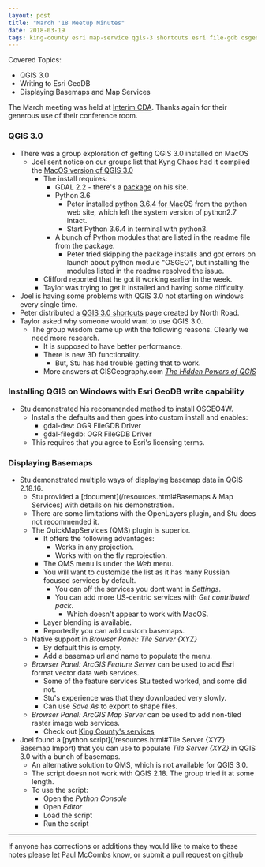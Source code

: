 ```yaml
---
layout: post
title: "March '18 Meetup Minutes"
date: 2018-03-19
tags: king-county esri map-service qgis-3 shortcuts esri file-gdb osgeo4w basemap qms browser-panel tile-server-xyz feature-service python-script
---
```


Covered Topics:
* QGIS 3.0
* Writing to Esri GeoDB
* Displaying Basemaps and Map Services

The March meeting was held at [Interim CDA](http://interimicda.org/whatwedo/). Thanks again for their generous use of their conference room.

### QGIS 3.0 ###

* There was a group exploration of getting QGIS 3.0 installed on MacOS
    * Joel sent notice on our groups list that Kyng Chaos had it compiled the [MacOS version of QGIS 3.0](https://www.kyngchaos.com/software/qgis)
        * The install requires:
            * GDAL 2.2 - there's a [package](https://www.kyngchaos.com/software/frameworks) on his site.
            * Python 3.6
                * Peter installed [python 3.6.4 for MacOS](https://www.python.org/downloads/release/python-364/) from the python web site, which left the system version of python2.7 intact.
                * Start Python 3.6.4 in terminal with python3.
            * A bunch of Python modules that are listed in the readme file from the package.
                * Peter tried skipping the package installs and got errors on launch about python module "OSGEO", but installing the modules listed in the readme resolved the issue.
        * Clifford reported that he got it working earlier in the week.
        * Taylor was trying to get it installed and having some difficulty.
* Joel is having some problems with QGIS 3.0 not starting on windows every single time.
* Peter distributed a [QGIS 3.0 shortcuts](https://north-road.com/qgis-3-0-shortcuts/) page created by North Road.
* Taylor asked why someone would want to use QGIS 3.0.
    * The group wisdom came up with the following reasons. Clearly we need more research.
        * It is supposed to have better performance.
        * There is new 3D functionality.
            * But, Stu has had trouble getting that to work.
        * More answers at GISGeography.com [_The Hidden Powers of QGIS_](https://gisgeography.com/qgis-3/)
		
### Installing QGIS on Windows with Esri GeoDB write capability ###

* Stu demonstrated his recommended method to install OSGEO4W.
    * Installs the defaults and then goes into custom install and enables:
        * gdal-dev: OGR FileGDB Driver
        * gdal-filegdb: OGR FileGDB Driver
    * This requires that you agree to Esri's licensing terms.

### Displaying Basemaps ###

* Stu demonstrated multiple ways of displaying basemap data in QGIS 2.18.16.
    * Stu provided a [document](/resources.html#Basemaps & Map Services) with details on his demonstration.
    * There are some limitations with the OpenLayers plugin, and Stu does not recommended it.
    * The QuickMapServices (QMS) plugin is superior.
        * It offers the following advantages:
            * Works in any projection.
            * Works with on the fly reprojection.
        * The QMS menu is under the _Web_ menu.
        * You will want to customize the list as it has many Russian focused services by default.
            * You can off the services you dont want in _Settings_.
            * You can add more US-centric services with _Get contributed pack_.
                 * Which doesn't appear to work with MacOS.
        * Layer blending is available.
        * Reportedly you can add custom basemaps.
    * Native support in _Browser Panel: Tile Server {XYZ}_
        * By default this is empty.
        * Add  a basemap url and name to populate the menu.
    * _Browser Panel: ArcGIS Feature Server_ can be used to add Esri format vector data web services.
        * Some of the feature services Stu tested worked, and some did not.
        * Stu's experience was that they downloaded very slowly.
        * Can use _Save As_ to export to shape files.
    * _Browser Panel: ArcGIS Map Server_ can be used to add non-tiled raster image web services.
        * Check out [King County's services](http://gismaps.kingcounty.gov/arcgis/rest/services)
* Joel found a [python script](/resources.html#Tile Server {XYZ} Basemap Import) that you can use to populate _Tile Server {XYZ}_ in QGIS 3.0 with a bunch of basemaps.
    * An alternative solution to QMS, which is not available for QGIS 3.0.
    * The script doesn not work with QGIS 2.18. The group tried it at some length.
    * To use the script:
        * Open the _Python Console_
        * Open _Editor_
        * Load the script
		* Run the script


---------

If anyone has corrections or additions they would like to make to these notes please let Paul McCombs know, or submit a pull request on [github](https://github.com/psqgis/psqgis.github.io)
